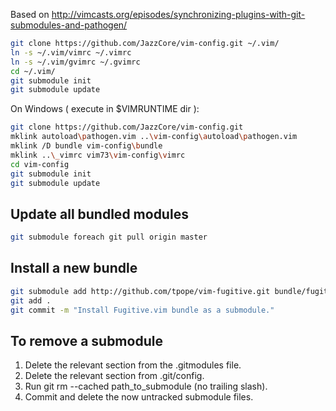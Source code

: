 Based on
http://vimcasts.org/episodes/synchronizing-plugins-with-git-submodules-and-pathogen/

```bash
git clone https://github.com/JazzCore/vim-config.git ~/.vim/
ln -s ~/.vim/vimrc ~/.vimrc
ln -s ~/.vim/gvimrc ~/.gvimrc
cd ~/.vim/
git submodule init
git submodule update
```

On Windows ( execute in $VIMRUNTIME dir ):
```bash
git clone https://github.com/JazzCore/vim-config.git
mklink autoload\pathogen.vim ..\vim-config\autoload\pathogen.vim
mklink /D bundle vim-config\bundle
mklink ..\_vimrc vim73\vim-config\vimrc
cd vim-config
git submodule init
git submodule update
```

## Update all bundled modules

```bash
git submodule foreach git pull origin master
```

## Install a new bundle

```bash
git submodule add http://github.com/tpope/vim-fugitive.git bundle/fugitive
git add .
git commit -m "Install Fugitive.vim bundle as a submodule."
```

## To remove a submodule

1. Delete the relevant section from the .gitmodules file.
2. Delete the relevant section from .git/config.
3. Run git rm --cached path_to_submodule (no trailing slash).
4. Commit and delete the now untracked submodule files.

